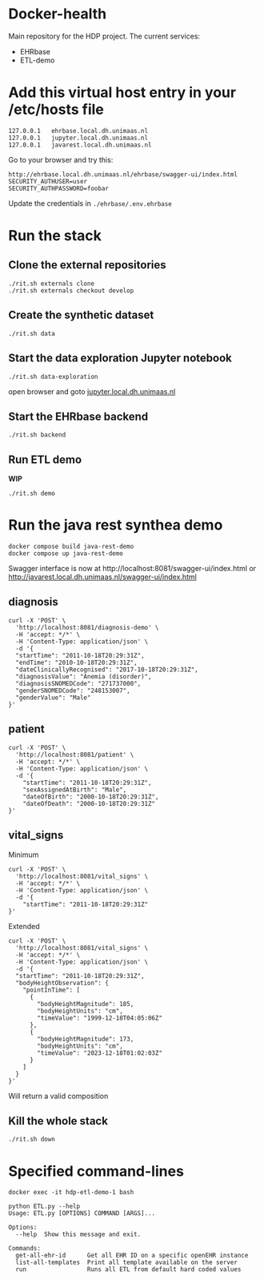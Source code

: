 # Docker-health

Main repository for the HDP project.
The current services:
- EHRbase
- ETL-demo

# Add this virtual host entry in your /etc/hosts file
```
127.0.0.1	ehrbase.local.dh.unimaas.nl
127.0.0.1	jupyter.local.dh.unimaas.nl
127.0.0.1	javarest.local.dh.unimaas.nl
```

Go to your browser and try this:
```
http://ehrbase.local.dh.unimaas.nl/ehrbase/swagger-ui/index.html
SECURITY_AUTHUSER=user
SECURITY_AUTHPASSWORD=foobar
```
Update the credentials in `./ehrbase/.env.ehrbase`

# Run the stack

## Clone the external repositories

```
./rit.sh externals clone
./rit.sh externals checkout develop
```

## Create the synthetic dataset

```
./rit.sh data
```

## Start the data  exploration Jupyter notebook

```
./rit.sh data-exploration
```
open browser and goto [jupyter.local.dh.unimaas.nl](jupyter.local.dh.unimaas.nl)

## Start the EHRbase backend

```
./rit.sh backend
```


## Run ETL demo

**WIP**

```
./rit.sh demo
```

# Run the java rest synthea demo

```
docker compose build java-rest-demo
docker compose up java-rest-demo
```

Swagger interface is now at http://localhost:8081/swagger-ui/index.html
or http://javarest.local.dh.unimaas.nl/swagger-ui/index.html

## diagnosis
```
curl -X 'POST' \
  'http://localhost:8081/diagnosis-demo' \
  -H 'accept: */*' \
  -H 'Content-Type: application/json' \
  -d '{
  "startTime": "2011-10-18T20:29:31Z",
  "endTime": "2010-10-18T20:29:31Z",
  "dateClinicallyRecognised": "2017-10-18T20:29:31Z",
  "diagnosisValue": "Anemia (disorder)",
  "diagnosisSNOMEDCode": "271737000",
  "genderSNOMEDCode": "248153007",
  "genderValue": "Male"
}'
```

## patient
```
curl -X 'POST' \
  'http://localhost:8081/patient' \
  -H 'accept: */*' \
  -H 'Content-Type: application/json' \
  -d '{
    "startTime": "2011-10-18T20:29:31Z",
    "sexAssignedAtBirth": "Male",
    "dateOfBirth": "2000-10-18T20:29:31Z",
    "dateOfDeath": "2000-10-18T20:29:31Z"
}'

```


## vital_signs

Minimum
```
curl -X 'POST' \
  'http://localhost:8081/vital_signs' \
  -H 'accept: */*' \
  -H 'Content-Type: application/json' \
  -d '{
    "startTime": "2011-10-18T20:29:31Z"
}'
```

Extended
```
curl -X 'POST' \
  'http://localhost:8081/vital_signs' \
  -H 'accept: */*' \
  -H 'Content-Type: application/json' \
  -d '{
  "startTime": "2011-10-18T20:29:31Z",
  "bodyHeightObservation": {
    "pointInTime": [
      {
        "bodyHeightMagnitude": 185,
        "bodyHeightUnits": "cm",
        "timeValue": "1999-12-18T04:05:06Z"
      },
      {
        "bodyHeightMagnitude": 173,
        "bodyHeightUnits": "cm",
        "timeValue": "2023-12-18T01:02:03Z"
      }	
    ]
  }
}'
```

Will return a valid composition


## Kill the whole stack

```
./rit.sh down
```


# Specified command-lines
```
docker exec -it hdp-etl-demo-1 bash
```

```
python ETL.py --help
Usage: ETL.py [OPTIONS] COMMAND [ARGS]...

Options:
  --help  Show this message and exit.

Commands:
  get-all-ehr-id      Get all EHR ID on a specific openEHR instance
  list-all-templates  Print all template available on the server
  run                 Runs all ETL from default hard coded values
```
